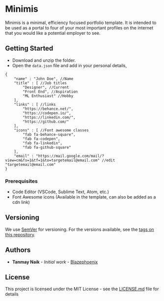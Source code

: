 # Minimis

Minimis is a minimal, efficiency focused portfolio template. It is intended to be used as a portal to four of your most important profiles on the internet that you would like a potential employer to see.

## Getting Started

* Download and unzip the folder.
* Open the `data.json` file and add in your personal details,
```
{
    "name" : "John Doe", //Name
    "title" : [ //Job titles
        "Designer", //Current
        "Front End", //Aspiration
        "ML Enthusiast" //Hobby
    ],
    "links" : [ //links
        "https://behance.net/",
        "https://codepen.io/",
        "https://linkedin.com/",
        "https://github.com/"
    ],
    "icons" : [ //Font awesome classes
        "fab fa-behance-square",
        "fab fa-codepen",
        "fab fa-linkedin",
        "fab fa-github-square"
    ],
    "email" : "https://mail.google.com/mail/?view=cm&fs=1&tf=1&to=targetemail@email.com" //edit "targetemail@email.com"
}
```

### Prerequisites

* Code Editor (VSCode, Sublime Text, Atom, etc.)
* Font Awesome icons (Available in the template, can also be added as a cdn link)


## Versioning

We use [SemVer](http://semver.org/) for versioning. For the versions available, see the [tags on this repository](https://github.com/your/project/tags). 

## Authors

* **Tanmay Naik** - *Initial work* - [Blazephoenix](https://github.com/blazephoenix)

## License

This project is licensed under the MIT License - see the [LICENSE.md](LICENSE.md) file for details

